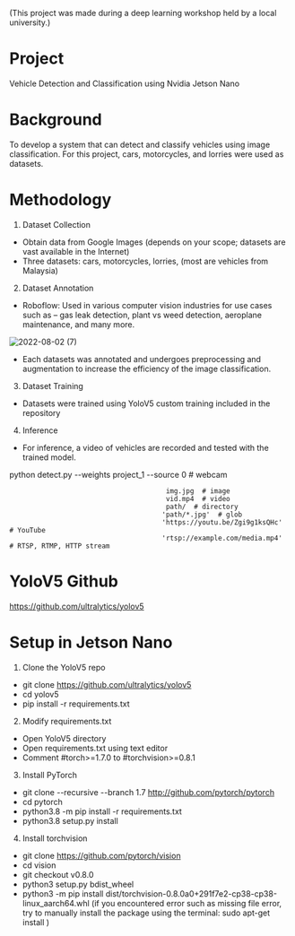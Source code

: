 (This project was made during a deep learning workshop held by a local university.)

# Project
Vehicle Detection and Classification using Nvidia Jetson Nano

# Background
To develop a system that can detect and classify vehicles using image classification. For this project, cars, motorcycles, and lorries were used as datasets. 

# Methodology
1. Dataset Collection
  - Obtain data from Google Images (depends on your scope; datasets are vast available in the Internet)
  - Three datasets: cars, motorcycles, lorries, (most are vehicles from Malaysia)
2. Dataset Annotation
  - Roboflow: Used in various computer vision industries for use cases such as – gas leak detection, plant vs weed detection, aeroplane maintenance, and many more.

![2022-08-02 (7)](https://user-images.githubusercontent.com/103092362/184589591-222bc9b6-d523-475b-a1ab-dd4b47ca1dfe.png)

  - Each datasets was annotated and undergoes preprocessing and augmentation to increase the efficiency of the image classification.

3. Dataset Training
  - Datasets were trained using YoloV5 custom training included in the repository

4. Inference
  - For inference, a video of vehicles are recorded and tested with the trained model.
  
 python detect.py --weights project_1 --source 0      # webcam
 
                                           img.jpg  # image
                                           vid.mp4  # video
                                           path/  # directory
                                          'path/*.jpg'  # glob
                                          'https://youtu.be/Zgi9g1ksQHc'  # YouTube
                                          'rtsp://example.com/media.mp4'  # RTSP, RTMP, HTTP stream

# YoloV5 Github
 https://github.com/ultralytics/yolov5
 
 # Setup in Jetson Nano
1. Clone the YoloV5 repo
  - git clone https://github.com/ultralytics/yolov5
  - cd yolov5
  - pip install -r requirements.txt
2. Modify requirements.txt
  - Open YoloV5 directory
  - Open requirements.txt using text editor
  - Comment #torch>=1.7.0 to #torchvision>=0.8.1
3. Install PyTorch
  - git clone --recursive --branch 1.7 http://github.com/pytorch/pytorch
  - cd pytorch
  - python3.8 -m pip install -r requirements.txt
  - python3.8 setup.py install
4. Install torchvision
  - git clone https://github.com/pytorch/vision
  - cd vision
  - git checkout v0.8.0
  - python3 setup.py bdist_wheel
  - python3 -m pip install dist/torchvision-0.8.0a0+291f7e2-cp38-cp38-linux_aarch64.whl
(if you encountered error such as missing file error, try to manually install the package using the terminal: sudo apt-get install <filename>)
 
